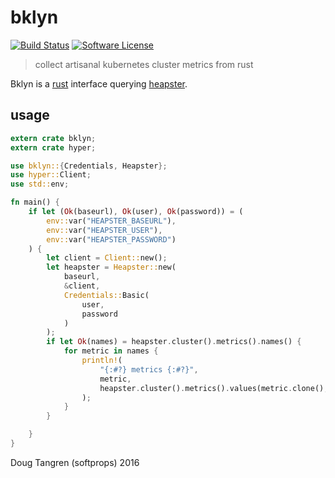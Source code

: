 # bklyn

[![Build Status](https://travis-ci.org/softprops/bklyn.svg?branch=master)](https://travis-ci.org/softprops/bklyn) [![Software License](https://img.shields.io/badge/license-MIT-brightgreen.svg)](LICENSE)

> collect artisanal kubernetes cluster metrics from rust

Bklyn is a [rust](https://www.rust-lang.org/) interface querying [heapster](https://github.com/kubernetes/heapster).

## usage

```rust
extern crate bklyn;
extern crate hyper;

use bklyn::{Credentials, Heapster};
use hyper::Client;
use std::env;

fn main() {
    if let (Ok(baseurl), Ok(user), Ok(password)) = (
        env::var("HEAPSTER_BASEURL"),
        env::var("HEAPSTER_USER"),
        env::var("HEAPSTER_PASSWORD")
    ) {
        let client = Client::new();
        let heapster = Heapster::new(
            baseurl,
            &client,
            Credentials::Basic(
                user,
                password
            )
        );
        if let Ok(names) = heapster.cluster().metrics().names() {
            for metric in names {
                println!(
                    "{:#?} metrics {:#?}",
                    metric,
                    heapster.cluster().metrics().values(metric.clone(), &Default::default())
                );
            }
        }

    }
}
```

Doug Tangren (softprops) 2016
